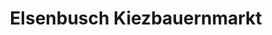 ---
title: "Elsenbusch Kiezbauernmarkt"
url: /berlin/elsenbusch-kiezbauernmarkt/
shop: Supermarkt
---